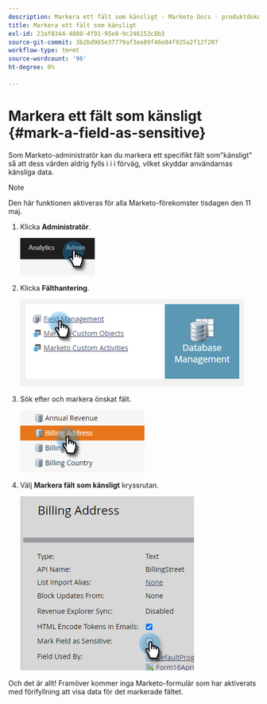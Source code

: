 ```yaml
---
description: Markera ett fält som känsligt - Marketo Docs - produktdokumentation
title: Markera ett fält som känsligt
exl-id: 23af8344-4808-4f91-95e8-9c246153c8b3
source-git-commit: 3b2bd965e37779af3ee89f46e04f925a2f12f207
workflow-type: tm+mt
source-wordcount: '96'
ht-degree: 0%

---
```


# Markera ett fält som känsligt {#mark-a-field-as-sensitive}

Som Marketo-administratör kan du markera ett specifikt fält som&quot;känsligt&quot; så att dess värden aldrig fylls i i i förväg, vilket skyddar användarnas känsliga data.

>[!NOTE]
>
>Den här funktionen aktiveras för alla Marketo-förekomster tisdagen den 11 maj.

1. Klicka **Administratör**.

   ![](assets/mark-a-field-as-sensitive-1.png)

1. Klicka **Fälthantering**.

   ![](assets/mark-a-field-as-sensitive-2.png)

1. Sök efter och markera önskat fält.

   ![](assets/mark-a-field-as-sensitive-3.png)

1. Välj **Markera fält som känsligt** kryssrutan.

   ![](assets/mark-a-field-as-sensitive-4.png)

Och det är allt! Framöver kommer inga Marketo-formulär som har aktiverats med förifyllning att visa data för det markerade fältet.
